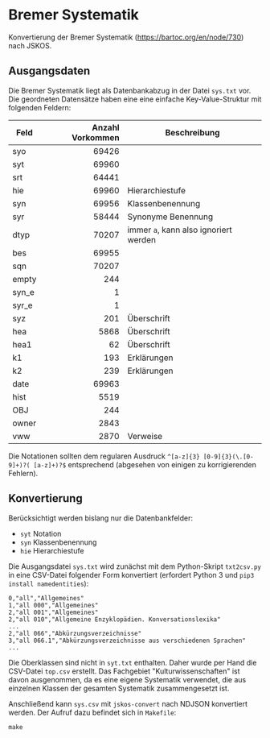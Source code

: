 # Bremer Systematik

Konvertierung der Bremer Systematik (https://bartoc.org/en/node/730) nach JSKOS.

## Ausgangsdaten

Die Bremer Systematik liegt als Datenbankabzug in der Datei `sys.txt` vor. Die geordneten Datensätze haben eine eine einfache Key-Value-Struktur mit folgenden Feldern:

Feld| Anzahl Vorkommen | Beschreibung           
----| ----------------:| -------------
syo | 69426 |
syt | 69960 |
srt | 64441 |
hie | 69960 | Hierarchiestufe
syn | 69956 | Klassenbenennung
syr | 58444 | Synonyme Benennung   
dtyp| 70207 | immer `a`, kann also ignoriert werden
bes | 69955 |
sqn | 70207 |
empty| 244  |
syn_e|   1  |
syr_e|   1  |
syz  | 201  | Überschrift
hea  | 5868 | Überschrift
hea1 |   62 | Überschrift
k1  |   193 | Erklärungen 
k2  |   239 | Erklärungen 
date|    69963|
hist|    5519|
OBJ| 244    |
owner| 2843|
vww | 2870 | Verweise    

Die Notationen sollten dem regularen Ausdruck `^[a-z]{3} [0-9]{3}(\.[0-9]+)?( [a-z]+)?$` entsprechend (abgesehen von einigen zu korrigierenden Fehlern).

## Konvertierung

Berücksichtigt werden bislang nur die Datenbankfelder:

* `syt` Notation
* `syn` Klassenbenennung
* `hie` Hierarchiestufe

Die Ausgangsdatei `sys.txt` wird zunächst mit dem Python-Skript `txt2csv.py` in eine CSV-Datei folgender Form konvertiert (erfordert Python 3 und `pip3 install namedentities`):

~~~
0,"all","Allgemeines"
1,"all 000","Allgemeines"
2,"all 001","Allgemeines"
2,"all 010","Allgemeine Enzyklopädien. Konversationslexika"
...
2,"all 066","Abkürzungsverzeichnisse"
3,"all 066.1","Abkürzungsverzeichnisse aus verschiedenen Sprachen"
...
~~~

Die Oberklassen sind nicht in `syt.txt` enthalten. Daher wurde per Hand die CSV-Datei `top.csv` erstellt. Das Fachgebiet "Kulturwissenschaften" ist davon ausgenommen, da es eine eigene Systematik verwendet, die aus einzelnen Klassen der gesamten Systematik zusammengesetzt ist.

Anschließend kann `sys.csv` mit `jskos-convert` nach NDJSON konvertiert werden. Der Aufruf dazu befindet sich in `Makefile`:

    make

